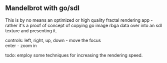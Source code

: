 ## Mandelbrot with go/sdl

This is by no means an optimized or high quality fractal rendering app - rather it's a proof of concept of copying go image rbga data over into an sdl 
texture and presenting it.

controls:
left, right, up, down - move the focus  
enter - zoom in

todo: employ some techniques for increasing the rendering speed.
